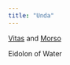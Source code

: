 ```yaml
---
title: "Unda"
---
```


[Vitas](Religions/Gods/Vitas.md) and [Morso](Religions/Gods/Morso.md)

Eidolon of Water
